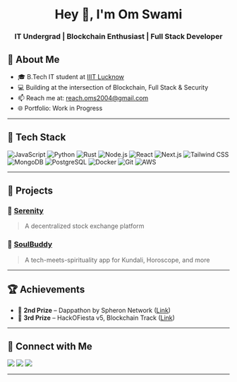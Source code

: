 <!-- Banner -->
<h1 align="center">Hey 👋, I'm Om Swami</h1>
<h3 align="center">IT Undergrad | Blockchain Enthusiast | Full Stack Developer</h3>

## 🚀 About Me

- 🎓 B.Tech IT student at [IIIT Lucknow](https://iiitl.ac.in/)
- 💻 Building at the intersection of Blockchain, Full Stack & Security
- 📫 Reach me at: [reach.oms2004@gmail.com](mailto:reach.oms2004@gmail.com)
- 🌐 Portfolio: Work in Progress 

---

## 🧰 Tech Stack

![JavaScript](https://img.shields.io/badge/-JavaScript-black?style=flat-square&logo=javascript)
![Python](https://img.shields.io/badge/-Python-black?style=flat-square&logo=python)
![Rust](https://img.shields.io/badge/-Rust-black?style=flat-square&logo=rust)
![Node.js](https://img.shields.io/badge/-Node.js-black?style=flat-square&logo=node.js)
![React](https://img.shields.io/badge/-React-black?style=flat-square&logo=react)
![Next.js](https://img.shields.io/badge/-Next.js-black?style=flat-square&logo=next.js)
![Tailwind CSS](https://img.shields.io/badge/-TailwindCSS-black?style=flat-square&logo=tailwind-css)
![MongoDB](https://img.shields.io/badge/-MongoDB-black?style=flat-square&logo=mongodb)
![PostgreSQL](https://img.shields.io/badge/-PostgreSQL-black?style=flat-square&logo=postgresql)
![Docker](https://img.shields.io/badge/-Docker-black?style=flat-square&logo=docker)
![Git](https://img.shields.io/badge/-Git-black?style=flat-square&logo=git)
![AWS](https://img.shields.io/badge/-AWS-black?style=flat-square&logo=amazon-aws)

---

## 🌟 Projects

### 🔹 [Serenity](https://serenity.stepdev.tech)
> A decentralized stock exchange platform  

### 🔹 [SoulBuddy](https://soulbuddy.stepdev.tech)
> A tech-meets-spirituality app for Kundali, Horoscope, and more  

---

## 🏆 Achievements

- 🥈 **2nd Prize** – Dappathon by Spheron Network ([Link](https://x.com/SpheronFDN/status/1849789777307914494))
- 🥉 **3rd Prize** – HackOFiesta v5, Blockchain Track ([Link](https://x.com/hof_iiitl/status/1787000797693149411))

---

## 🔗 Connect with Me

<p align="left">
  <a href="https://www.linkedin.com/in/omswami2004/"><img src="https://img.shields.io/badge/-Om%20Swami-blue?style=flat-square&logo=Linkedin&logoColor=white&link=https://www.linkedin.com/in/omswami2004"/></a>
  <a href="https://github.com/MrImmortal09"><img src="https://img.shields.io/github/followers/MrImmortal09?label=GitHub&style=social" /></a>
  <a href="mailto:reach.oms2004@gmail.com"><img src="https://img.shields.io/badge/-reach.oms2004@gmail.com-D14836?style=flat-square&logo=Gmail&logoColor=white"/></a>
</p>

---
